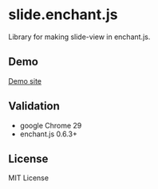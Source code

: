 slide.enchant.js
==========

Library for making slide-view in enchant.js.

Demo
--------

[Demo site](http://phasespaces.net/garage/slide/)

Validation
-------------

- google Chrome 29
- enchant.js 0.6.3+

License
-------

MIT License
